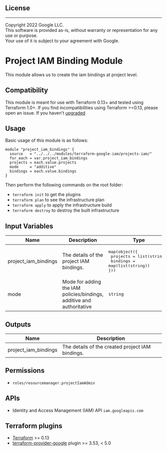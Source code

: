 ## License
---
Copyright 2022 Google LLC.  
This software is provided as-is, without warranty or representation for any use or purpose.  
Your use of it is subject to your agreement with Google.  

# Project IAM Binding Module

This module allows us to create the iam bindings at project level.

## Compatibility
This module is meant for use with Terraform 0.13+ and tested using Terraform 1.0+. If you find incompatibilities using Terraform >=0.13, please open an issue.
 If you haven't
[upgraded](https://www.terraform.io/upgrade-guides/0-13.html)

## Usage

Basic usage of this module is as follows:

```
module "project_iam_bindings" {
  source   = "../../../modules/terraform-google-iam/projects-iam/"
  for_each = var.project_iam_bindings
  projects = each.value.projects
  mode     = "additive"
  bindings = each.value.bindings
}
```

Then perform the following commands on the root folder:

- `terraform init` to get the plugins
- `terraform plan` to see the infrastructure plan
- `terraform apply` to apply the infrastructure build
- `terraform destroy` to destroy the built infrastructure

## Input Variables
| Name | Description | Type | Default | Required |
|------|-------------|------|---------|:--------:|
| project\_iam\_bindings | The details of the project IAM bindings. | <pre>map(object({<br>    projects = list(string),<br>    bindings = map(list(string))<br>}))</pre> | <pre>project_iam_binding = {<br>    projects = []<br>    bindings = {}<br>}</pre> | yes |
| mode | Mode for adding the IAM policies/bindings, additive and authoritative | `string` | n/a | yes |

## Outputs

| Name | Description |
|------|-------------|
| project\_iam\_bindings | The details of the created project IAM bindings. |

## Permissions
- `roles/resourcemanager.projectIamAdmin`

## APIs
- Identity and Access Management (IAM) API `iam.googleapis.com`

## Terraform plugins

- [Terraform](https://www.terraform.io/downloads.html) >= 0.13
- [terraform-provider-google](https://github.com/terraform-providers/terraform-provider-google) plugin >= 3.53, < 5.0
